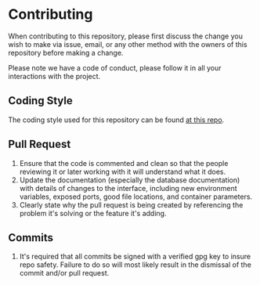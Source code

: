 # Contributing

When contributing to this repository, please first discuss the change you wish to make via issue, email, or any other method with the owners of this repository before making a change.

Please note we have a code of conduct, please follow it in all your interactions with the project.

## Coding Style

The coding style used for this repository can be found [at this repo](https://github.com/StrangeRanger/bash-style-guide).

## Pull Request

1. Ensure that the code is commented and clean so that the people reviewing it or later working with it will understand what it does.
2. Update the documentation (especially the database documentation) with details of changes to the interface, including new environment variables, exposed ports, good file locations, and container parameters.
3. Clearly state why the pull request is being created by referencing the problem it's solving or the feature it's adding.

## Commits

1. It's required that all commits be signed with a verified gpg key to insure repo safety. Failure to do so will most likely result in the dismissal of the commit and/or pull request.
